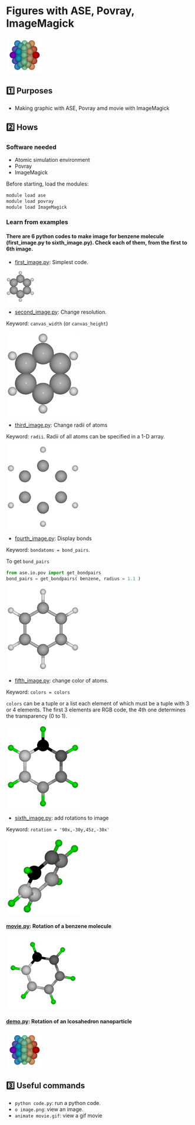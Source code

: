 # Figures with ASE, Povray, ImageMagick
![demo.py](ico.gif)
## :one: Purposes
- Making graphic with ASE, Povray amd movie with ImageMagick

## :two: Hows

### Software needed
- Atomic simulation environment
- Povray
- ImageMagick

Before starting, load the modules:
```
module load ase
module load povray
module load ImageMagick
```

### Learn from examples

#### There are 6 python codes to make image for benzene molecule (first_image.py to sixth_image.py). Check each of them, from the first to 6th image.
- [first_image.py](first_image.py): Simplest code.

![first_image.py](first_image.png)

- [second_image.py](second_image.py): Change resolution.

Keyword: `canvas_width` (or `canvas_height`)

![second_image.py](second_image.png)

- [third_image.py](third_image.py): Change radii of atoms

Keyword: `radii`. Radii of all atoms can be specified in a 1-D array.

![third_image.py](third_image.png)

- [fourth_image.py](fourth_image.py): Display bonds

Keyword: `bondatoms = bond_pairs`.

To get `bond_pairs`
```python
from ase.io.pov import get_bondpairs
bond_pairs = get_bondpairs( benzene, radius = 1.1 )
```
![fourth_image.py](fourth_image.png)

- [fifth_image.py](fifth_image.py): change color of atoms.

Keyword: `colors = colors`

`colors` can be a tuple or a list each element of which must be a tuple with 3 or 4 elements. The first 3 elements are RGB code, the 4th one determines the transparency (0 to 1).

![fifth_image.py](fifth_image.png)

- [sixth_image.py](sixth_image.py): add rotations to image

Keyword: `rotation = '90x,-30y,45z,-30x'`

![sixth_image.py](sixth_image.png)

#### [movie.py](movie.py): Rotation of a benzene molecule

![movie.py](movie.gif)

#### [demo.py](demo.py): Rotation of an Icosahedron nanoparticle

![demo.py](ico.gif)

## :three: Useful commands 

- `python code.py`: run a python code.
- `o image.png`: view an image.
- `animate movie.gif`: view a gif movie 
